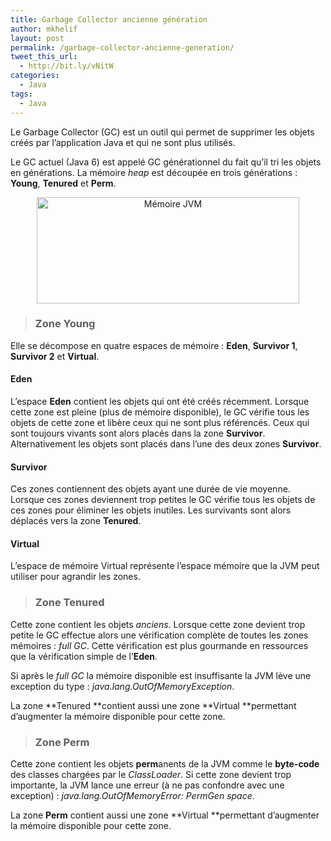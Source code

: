 ```yaml
---
title: Garbage Collector ancienne génération
author: mkhelif
layout: post
permalink: /garbage-collector-ancienne-generation/
tweet_this_url:
  - http://bit.ly/vNitW
categories:
  - Java
tags:
  - Java
---
```

Le Garbage Collector (GC) est un outil qui permet de supprimer les objets créés par l&#8217;application Java et qui ne sont plus utilisés.

Le GC actuel (Java 6) est appelé GC générationnel du fait qu&#8217;il tri les objets en générations. La mémoire *heap* est découpée en trois générations : **Young**, **Tenured** et **Perm**.

<!--more-->

<p style="text-align: center">
  <a href="http://www.mkhelif.fr/uploads/2008/06/memory-heap.png"><img class="aligncenter size-full wp-image-64" title="memory-heap" src="http://www.mkhelif.fr/uploads/2008/06/memory-heap.png" alt="Mémoire JVM" width="420" height="170" /></a>
</p>

> ### Zone Young

Elle se décompose en quatre espaces de mémoire : **Eden**, **Survivor 1**, **Survivor 2** et **Virtual**.

#### Eden

L&#8217;espace **Eden** contient les objets qui ont été créés récemment. Lorsque cette zone est pleine (plus de mémoire disponible), le GC vérifie tous les objets de cette zone et libère ceux qui ne sont plus référencés. Ceux qui sont toujours vivants sont alors placés dans la zone **Survivor**. Alternativement les objets sont placés dans l&#8217;une des deux zones **Survivor**.

#### Survivor

Ces zones contiennent des objets ayant une durée de vie moyenne. Lorsque ces zones deviennent trop petites le GC vérifie tous les objets de ces zones pour éliminer les objets inutiles. Les survivants sont alors déplacés vers la zone **Tenured**.

#### Virtual

L&#8217;espace de mémoire Virtual représente l&#8217;espace mémoire que la JVM peut utiliser pour agrandir les zones.

> ### Zone Tenured

Cette zone contient les objets *anciens*. Lorsque cette zone devient trop petite le GC effectue alors une vérification complète de toutes les zones mémoires : *full GC*. Cette vérification est plus gourmande en ressources que la vérification simple de l&#8217;**Eden**.

Si après le *full GC* la mémoire disponible est insuffisante la JVM lève une exception du type : *java.lang.OutOfMemoryException*.

La zone **Tenured **contient aussi une zone **Virtual **permettant d&#8217;augmenter la mémoire disponible pour cette zone.

> ### Zone Perm

Cette zone contient les objets **perm**anents de la JVM comme le **byte-code** des classes chargées par le *ClassLoader*. Si cette zone devient trop importante, la JVM lance une erreur (à ne pas confondre avec une exception) : *java.lang.OutOfMemoryError: PermGen space*.

La zone **Perm** contient aussi une zone **Virtual **permettant d&#8217;augmenter la mémoire disponible pour cette zone.
